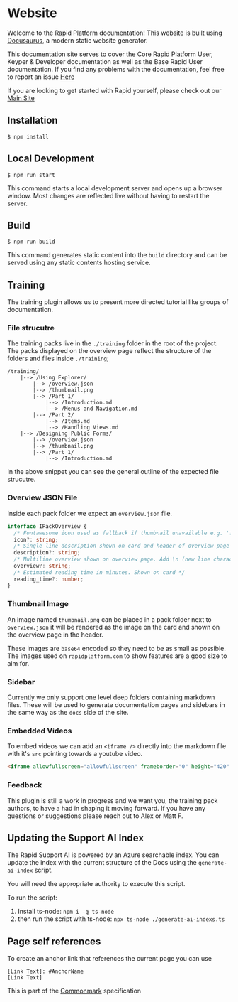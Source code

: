 # Website

Welcome to the Rapid Platform documentation!
This website is built using [Docusaurus](https://docusaurus.io/), a modern static website generator.

This documentation site serves to cover the Core Rapid Platform User, Keyper & Developer documentation as well as the Base Rapid User documentation.
If you find any problems with the documentation, feel free to report an issue [Here](https://github.com/RAPID-Platform-Projects/Rapid-Docs/issues/new?assignees=MattFranklin-Rapid&labels=Report&projects=&template=bug-form.yml)

If you are looking to get started with Rapid yourself, please check out our [Main Site](https://rapidplatform.com)

## Installation

```
$ npm install
```

## Local Development

```
$ npm run start
```

This command starts a local development server and opens up a browser window. Most changes are reflected live without having to restart the server.

## Build

```
$ npm run build
```

This command generates static content into the `build` directory and can be served using any static contents hosting service.

## Training

The training plugin allows us to present more directed tutorial like groups of documentation. 

### File strucutre

The training packs live in the `./training` folder in the root of the project. The packs displayed on the overview page reflect the structure of the folders and files inside `./training`;

```
/training/
    |--> /Using Explorer/
        |--> /overview.json
        |--> /thumbnail.png
        |--> /Part 1/
            |--> /Introduction.md
            |--> /Menus and Navigation.md
        |--> /Part 2/
            |--> /Items.md
            |--> /Handling Views.md
    |--> /Designing Public Forms/
        |--> /overview.json
        |--> /thumbnail.png
        |--> /Part 1/
            |--> /Introduction.md
```

In the above snippet you can see the general outline of the expected file strucutre.

### Overview JSON File

Inside each pack folder we expect an `overview.json` file. 

```typescript
interface IPackOverview {
  /* Fontawesome icon used as fallback if thumbnail unavailable e.g. 'fa-cheese' */
  icon?: string;
  /* Single line description shown on card and header of overview page */
  description?: string;
  /* Multiline overview shown on overview page. Add \n (new line characters) to get paragraph breaks */
  overview?: string;
  /* Estimated reading time in minutes. Shown on card */
  reading_time?: number;
}
```

### Thumbnail Image

An image named `thumbnail.png` can be placed in a pack folder next to `overview.json` it will be rendered as the image on the card and shown on the overview page in the header. 

These images are `base64` encoded so they need to be as small as possible. The images used on `rapidplatform.com` to show features are a good size to aim for.

### Sidebar

Currently we only support one level deep folders containing markdown files. These will be used to generate documentation pages and sidebars in the same way as the `docs` side of the site. 

### Embedded Videos

To embed videos we can add an `<iframe />` directly into the markdown file with it's `src` pointing towards a youtube video.

```html
<iframe allowfullscreen="allowfullscreen" frameborder="0" height="420" src="https://www.youtube.com/embed/Jt8bMFjSEd8?si=EuMNECVgOZA9bjSy" title="YouTube video player" width="750"></iframe>
```

### Feedback

This plugin is still a work in progress and we want you, the training pack authors, to have a had in shaping it moving forward. If you have any questions or suggestions please reach out to Alex or Matt F. 


## Updating the Support AI Index
The Rapid Support AI is powered by an Azure searchable index. You can update the index with the current structure of the Docs using the `generate-ai-index` script.

You will need the appropriate authority to execute this script.

To run the script:

1) Install ts-node: `npm i -g ts-node`
2) then run the script with ts-node: `npx ts-node ./generate-ai-indexs.ts`

## Page self references

To create an anchor link that references the current page you can use

```MD
[Link Text]: #AnchorName
[Link Text]
```

This is part of the [Commonmark](https://spec.commonmark.org/0.31.2/#link-reference-definitions) specification